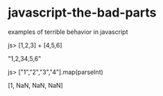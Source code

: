 javascript-the-bad-parts
========================

examples of terrible behavior in javascript

js> [1,2,3] + [4,5,6]

"1,2,34,5,6"

js> ["1","2","3","4"].map(parseInt)

[1, NaN, NaN, NaN]
